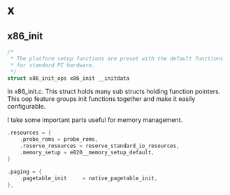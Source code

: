 # x

## x86_init

```c
/*
 * The platform setup functions are preset with the default functions
 * for standard PC hardware.
 */
struct x86_init_ops x86_init __initdata
```
In x86_init.c.
This struct holds many sub structs holding function pointers. This oop feature groups init functions together and make it easily configurable.

I take some important parts useful for memory management.

```c
.resources = {
    .probe_roms = probe_roms,
    .reserve_resources = reserve_standard_io_resources,
    .memory_setup = e820__memory_setup_default,
}

.paging = {
    .pagetable_init		= native_pagetable_init,
},

```